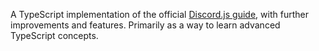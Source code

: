 A TypeScript implementation of the official [Discord.js guide](https://discordjs.guide/), with further improvements and features. Primarily as a way to learn advanced TypeScript concepts.
